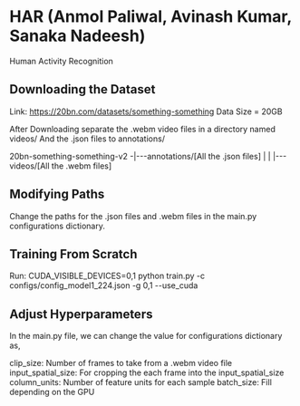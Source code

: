 # HAR (Anmol Paliwal, Avinash Kumar, Sanaka Nadeesh)
Human Activity Recognition

## Downloading the Dataset
Link: https://20bn.com/datasets/something-something
Data Size = 20GB

After Downloading separate the .webm video files in a directory named videos/
And the .json files to annotations/

20bn-something-something-v2 -|---annotations/[All the .json files]
                             |
                             |
                             |---videos/[All the .webm files]
                             
## Modifying Paths
Change the paths for the .json files and .webm files in the main.py configurations dictionary.

## Training From Scratch
Run: CUDA_VISIBLE_DEVICES=0,1 python train.py -c configs/config_model1_224.json -g 0,1 --use_cuda

## Adjust Hyperparameters
In the main.py file,
we can change the value for configurations dictionary as,

clip_size: Number of frames to take from a .webm video file
input_spatial_size: For cropping the each frame into the input_spatial_size
column_units: Number of feature units for each sample
batch_size: Fill depending on the GPU
